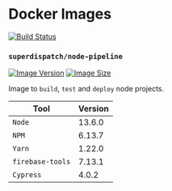 # Docker Images

[![Build Status](https://travis-ci.com/superdispatch/docker-images.svg?branch=master)](https://travis-ci.com/superdispatch/docker-images)


### `superdispatch/node-pipeline`

[![Image Version](https://images.microbadger.com/badges/version/superdispatch/node-pipeline.svg)](https://hub.docker.com/r/superdispatch/node-pipeline "Image Version")
[![Image Size](https://images.microbadger.com/badges/image/superdispatch/node-pipeline.svg)](https://hub.docker.com/r/superdispatch/node-pipeline "Image Size")

Image to `build`, `test` and `deploy` node projects.

| Tool               | Version    |
| ------------------ | ---------- |
| `Node`             | 13.6.0    |
| `NPM`              | 6.13.7     |
| `Yarn`             | 1.22.0     |
| `firebase-tools`   | 7.13.1     |
| `Cypress`          | 4.0.2      |
